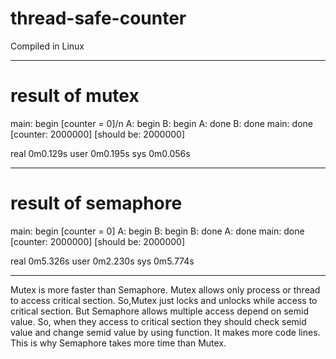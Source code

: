 # thread-safe-counter
Compiled in Linux





------
# result of mutex


main: begin [counter = 0]/n
A: begin
B: begin
A: done
B: done
main: done [counter: 2000000] [should be: 2000000]

real	0m0.129s
user	0m0.195s
sys	0m0.056s

------


# result of semaphore


main: begin [counter = 0]
A: begin
B: begin
B: done
A: done
main: done [counter: 2000000] [should be: 2000000]

real	0m5.326s
user	0m2.230s
sys	0m5.774s

-------


Mutex is more faster than Semaphore.
Mutex allows only process or thread to access critical section.
So,Mutex just locks and unlocks while access to critical section.
But Semaphore allows multiple access depend on semid value.
So, when they access to critical section they should check semid value and change semid value by using function. It makes more code lines.
This is why Semaphore takes more time than Mutex.
